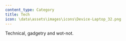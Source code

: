 ```yaml
---
content_type: Category
title: Tech
icon: \data\assets\images\icons\Device-Laptop_32.png
---
```


Technical, gadgetry and wot-not.
